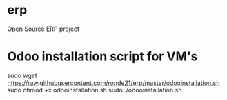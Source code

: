 # erp
Open Source ERP project

# Odoo installation script for VM's
sudo wget https://raw.githubusercontent.com/ronde21/erp/master/odooinstallation.sh
sudo chmod +x odooinstallation.sh 
sudo ./odooinstallation.sh

